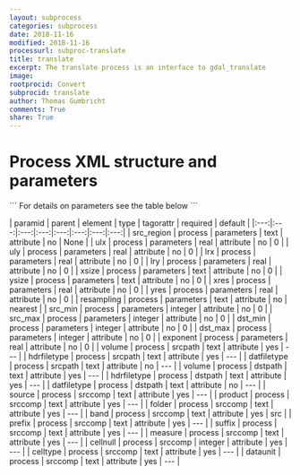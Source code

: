 ```yaml
---
layout: subprocess
categories: subprocess
date: 2018-11-16
modified: 2018-11-16
processurl: subproc-translate
title: translate
excerpt: The translate process is an interface to gdal_translate
image: 
rootprocid: Convert
subprocid: translate
author: Thomas Gumbricht
comments: True
share: True
---
```


<h1 class='foot-description'>Process XML structure and parameters</h1>
```
For details on parameters see the table below
<?xml version="1.0" ?>
<process>
  <!--Generated from python-->
  <userproj plotid="yourplotid" projectid="yourprojectid" siteid="yoursiteid" system="systemid" tractid="yourtractid" userid="youruserid"/>
  <period endday="DD" endmonth="MM" endyear="YYYY" seasonendday="DD" seasonendmonth="MM" seasonstartday="DD" seasonstartmonth="MM" startday="DD" startmonth="MM" startyear="YYYY" timestep="timestep"/>
  <parameters dst_max="xyz" dst_min="xyz" exponent="xyz.abc" lrx="xyz.abc" lry="xyz.abc" resampling="txtstring" src_max="xyz" src_min="xyz" src_region="txtstring" ulx="xyz.abc" uly="xyz.abc" xres="xyz.abc" xsize="txtstring" yres="xyz.abc" ysize="txtstring"/>
  <srcpath datfiletype="txtstring" hdrfiletype="txtstring" volume="txtstring"/>
  <dstpath datfiletype="txtstring" hdrfiletype="txtstring" volume="txtstring"/>
  <srccomp band="txtstring" cellnull="xyz" celltype="txtstring" dataunit="txtstring" folder="txtstring" measure="txtstring" prefix="txtstring" product="txtstring" source="txtstring" suffix="txtstring"/>
</process>
```

| paramid | parent | element | type | tagorattr | required | default |
|:---:|:---:|:---:|:---:|:---:|:---:|:---:|:---:|
| src_region | process | parameters | text | attribute | no | None |
| ulx | process | parameters | real | attribute | no | 0 |
| uly | process | parameters | real | attribute | no | 0 |
| lrx | process | parameters | real | attribute | no | 0 |
| lry | process | parameters | real | attribute | no | 0 |
| xsize | process | parameters | text | attribute | no | 0 |
| ysize | process | parameters | text | attribute | no | 0 |
| xres | process | parameters | real | attribute | no | 0 |
| yres | process | parameters | real | attribute | no | 0 |
| resampling | process | parameters | text | attribute | no | nearest |
| src_min | process | parameters | integer | attribute | no | 0 |
| src_max | process | parameters | integer | attribute | no | 0 |
| dst_min | process | parameters | integer | attribute | no | 0 |
| dst_max | process | parameters | integer | attribute | no | 0 |
| exponent | process | parameters | real | attribute | no | 0 |
| volume | process | srcpath | text | attribute | yes | --- |
| hdrfiletype | process | srcpath | text | attribute | yes | --- |
| datfiletype | process | srcpath | text | attribute | no | --- |
| volume | process | dstpath | text | attribute | yes | --- |
| hdrfiletype | process | dstpath | text | attribute | yes | --- |
| datfiletype | process | dstpath | text | attribute | no | --- |
| source | process | srccomp | text | attribute | yes | --- |
| product | process | srccomp | text | attribute | yes | --- |
| folder | process | srccomp | text | attribute | yes | --- |
| band | process | srccomp | text | attribute | yes | src |
| prefix | process | srccomp | text | attribute | yes | --- |
| suffix | process | srccomp | text | attribute | yes | --- |
| measure | process | srccomp | text | attribute | yes | --- |
| cellnull | process | srccomp | integer | attribute | yes | --- |
| celltype | process | srccomp | text | attribute | yes | --- |
| dataunit | process | srccomp | text | attribute | yes | --- |
